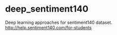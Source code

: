 # deep_sentiment140
Deep learning approaches for sentiment140 dataset. http://help.sentiment140.com/for-students
